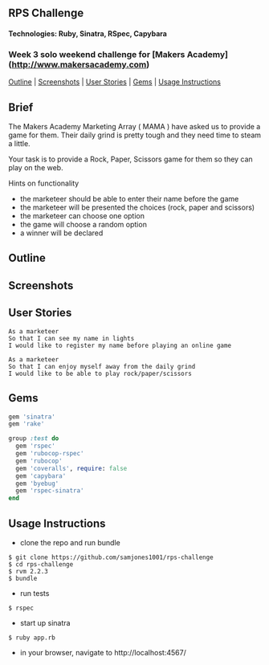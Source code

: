 ## RPS Challenge
#### Technologies: Ruby, Sinatra, RSpec, Capybara 
### Week 3 solo weekend challenge for [Makers Academy] (http://www.makersacademy.com)
[Outline](#outline) | [Screenshots](#screenshots) | [User Stories](#user-stories) | [Gems](#gems) | [Usage Instructions](#usage-instructions) 

## Brief
The Makers Academy Marketing Array ( MAMA ) have asked us to provide a game for them. Their daily grind is pretty tough and they need time to steam a little.

Your task is to provide a Rock, Paper, Scissors game for them so they can play on the web.

Hints on functionality

* the marketeer should be able to enter their name before the game
* the marketeer will be presented the choices (rock, paper and scissors)
* the marketeer can choose one option
* the game will choose a random option
* a winner will be declared

## Outline

## Screenshots  

## User Stories
```
As a marketeer
So that I can see my name in lights
I would like to register my name before playing an online game

As a marketeer
So that I can enjoy myself away from the daily grind
I would like to be able to play rock/paper/scissors
```

## Gems
```ruby
gem 'sinatra'
gem 'rake'

group :test do
  gem 'rspec'
  gem 'rubocop-rspec'
  gem 'rubocop'
  gem 'coveralls', require: false
  gem 'capybara'
  gem 'byebug'
  gem 'rspec-sinatra'
end
```

## Usage Instructions
* clone the repo and run bundle
```shell
$ git clone https://github.com/samjones1001/rps-challenge
$ cd rps-challenge
$ rvm 2.2.3
$ bundle
```
* run tests
```shell
$ rspec
```
* start up sinatra
```shell
$ ruby app.rb
```
* in your browser, navigate to http://localhost:4567/ 
